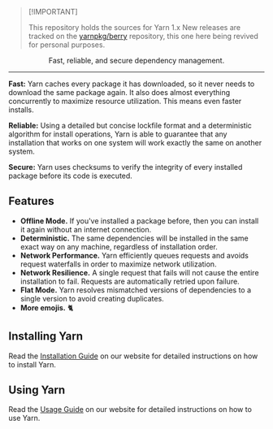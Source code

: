 > \[!IMPORTANT]
>
> This repository holds the sources for Yarn 1.x New releases are tracked on the [yarnpkg/berry](https://github.com/yarnpkg/berry) repository, this one here being revived for personal purposes.

<p align="center">
  Fast, reliable, and secure dependency management.
</p>

---

**Fast:** Yarn caches every package it has downloaded, so it never needs to download the same package again. It also does almost everything concurrently to maximize resource utilization. This means even faster installs.

**Reliable:** Using a detailed but concise lockfile format and a deterministic algorithm for install operations, Yarn is able to guarantee that any installation that works on one system will work exactly the same on another system.

**Secure:** Yarn uses checksums to verify the integrity of every installed package before its code is executed.

## Features

- **Offline Mode.** If you've installed a package before, then you can install it again without an internet connection.
- **Deterministic.** The same dependencies will be installed in the same exact way on any machine, regardless of installation order.
- **Network Performance.** Yarn efficiently queues requests and avoids request waterfalls in order to maximize network utilization.
- **Network Resilience.** A single request that fails will not cause the entire installation to fail. Requests are automatically retried upon failure.
- **Flat Mode.** Yarn resolves mismatched versions of dependencies to a single version to avoid creating duplicates.
- **More emojis.** 🐈

## Installing Yarn

Read the [Installation Guide](https://yarnpkg.com/en/docs/install) on our website for detailed instructions on how to install Yarn.

## Using Yarn

Read the [Usage Guide](https://yarnpkg.com/en/docs/usage) on our website for detailed instructions on how to use Yarn.
